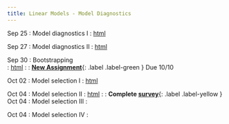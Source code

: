 ```yaml
---
title: Linear Models - Model Diagnostics
---
```


Sep 25
: Model diagnostics I 
  : [html](https://jlacasa.github.io/stat705_fall2024/classes/day16_09252024)  

Sep 27
: Model diagnostics II
  : [html](https://jlacasa.github.io/stat705_fall2024/classes/day17_09272024)

Sep 30
: Bootstrapping  
  : [html](https://jlacasa.github.io/stat705_fall2024/classes/day18_09302024)
: []()
  : **[New Assignment](https://jlacasa.github.io/stat705_fall2024/assignments/hw3)**{: .label .label-green } Due 10/10  
  
Oct 02 
: Model selection I
  : [html](https://jlacasa.github.io/stat705_fall2024/classes/day19_10022024)

Oct 04 
: Model selection II
  : [html](https://jlacasa.github.io/stat705_fall2024/classes/day20_10042024)
: []()
  : **Complete [survey](https://forms.gle/5W3AWhzrEtoysn3P6)**{: .label .label-yellow } 
Oct 04 
: Model selection III
  : []()

Oct 04 
: Model selection IV
  : []()

